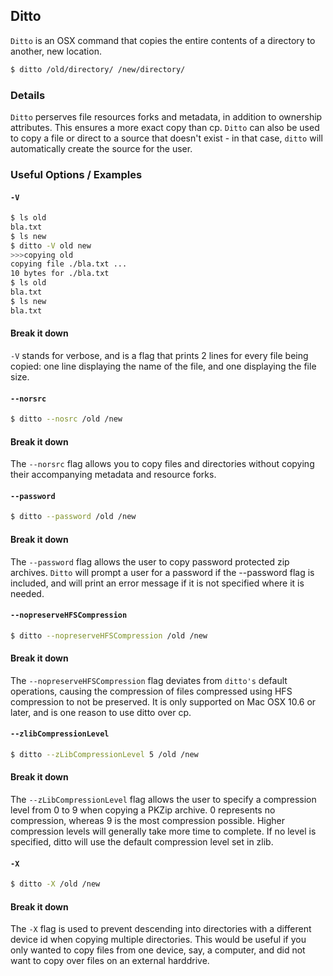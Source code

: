 ---
---

Ditto
-------

`Ditto` is an OSX command that copies the entire contents of a directory to another, new location.

~~~ bash
$ ditto /old/directory/ /new/directory/
~~~

<!--more-->

### Details
`Ditto` perserves file resources forks and metadata, in addition to ownership attributes. This ensures a more exact copy than cp. `Ditto` can also be used to copy a file or direct to a source that doesn't exist - in that case, `ditto` will automatically create the source for the user.


### Useful Options / Examples

#### `-V` 
~~~ bash
$ ls old
bla.txt
$ ls new 
$ ditto -V old new
>>>copying old
copying file ./bla.txt ...
10 bytes for ./bla.txt
$ ls old
bla.txt
$ ls new
bla.txt
~~~

#### Break it down
`-V` stands for verbose, and is a flag that prints 2 lines for every file being copied: one line displaying the name of the file, and one displaying the file size.

#### `--norsrc`
~~~ bash
$ ditto --nosrc /old /new
~~~

#### Break it down
The `--norsrc` flag allows you to copy files and directories without copying their accompanying metadata and resource forks.

#### `--password`
~~~ bash
$ ditto --password /old /new
~~~

#### Break it down
The `--password` flag allows the user to copy password protected zip archives. `Ditto` will prompt a user for a password if the --password flag is included, and will print an error message if it is not specified where it is needed.

#### `--nopreserveHFSCompression`
~~~ bash
$ ditto --nopreserveHFSCompression /old /new
~~~

#### Break it down
The `--nopreserveHFSCompression` flag deviates from `ditto's` default operations, causing the compression of files compressed using HFS compression to not be preserved. It is only supported on Mac OSX 10.6 or later, and is one reason to use ditto over cp.

#### `--zlibCompressionLevel`
~~~ bash
$ ditto --zLibCompressionLevel 5 /old /new
~~~

#### Break it down
The `--zLibCompressionLevel` flag allows the user to specify a compression level from 0 to 9 when copying a PKZip archive. 0 represents no compression, whereas 9 is the most compression possible. Higher compression levels will generally take more time to complete. If no level is specified, ditto will use the default compression level set in zlib.


#### `-X`
~~~ bash
$ ditto -X /old /new
~~~

#### Break it down
The `-X` flag is used to prevent descending into directories with a different device id when copying multiple directories. This would be useful if you only wanted to copy files from one device, say, a computer, and did not want to copy over files on an external harddrive. 
